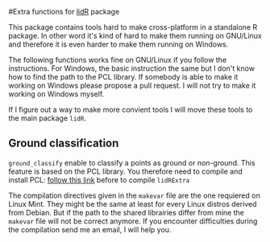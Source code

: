 #Extra functions for [lidR](https://github.com/Jean-Romain/lidR) package

This package contains tools hard to make cross-platform in a standalone R package. In other word it's kind of hard to make them running on GNU/Linux and therefore it is even harder to make them running on Windows.

The following functions works fine on GNU/Linux if you follow the instructions. For Windows, the basic instruction the same but I don't know how to find the path to the PCL library. If somebody is able to make it working on Windows please propose a pull request. I will not try to make it working on Windows myself.

If I figure out a way to make more convient tools I will move these tools to the main package `lidR`.

## Ground classification

`ground_classify` enable to classify a points as ground or non-ground. This feature is based on the PCL library. You therefore need to compile and install PCL: [follow this link](http://pointclouds.org/downloads/) before to compile `lidRExtra`

The compilation directives given in the `makevar` file are the one requiered on Linux Mint. They might be the same at least for every Linux distros derived from Debian. But if the path to the shared librairies differ from mine the `makevar` file will not be correct anymore. If you encounter difficulties during the compilation send me an email, I will help you.

